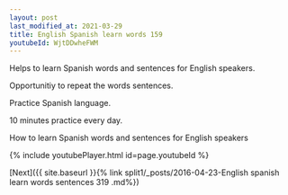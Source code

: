 ```yaml
---
layout: post
last_modified_at: 2021-03-29
title: English Spanish learn words 159 
youtubeId: WjtDDwheFWM
---
```

 
 
Helps to learn Spanish words and sentences for English speakers.

Opportunitiy to repeat the words sentences. 

Practice Spanish language. 
 
10 minutes practice every day. 
 
How to learn Spanish words and sentences for English speakers 
 
{% include youtubePlayer.html id=page.youtubeId %}
 
 
[Next]({{ site.baseurl }}{% link  split1/_posts/2016-04-23-English spanish learn words sentences 319 .md%})
 
